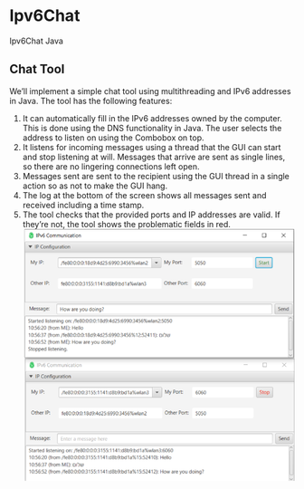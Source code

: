 # Ipv6Chat
Ipv6Chat Java


## Chat T**ool**
We’ll implement a simple chat tool using multithreading and IPv6 addresses in Java. The tool has the
following features:
1. It can automatically fill in the IPv6 addresses owned by the computer. This is done using the DNS
   functionality in Java. The user selects the address to listen on using the Combobox on top.
2. It listens for incoming messages using a thread that the GUI can start and stop listening at will.
   Messages that arrive are sent as single lines, so there are no lingering connections left open.
3. Messages sent are sent to the recipient using the GUI thread in a single action so as not to make the
   GUI hang.
4. The log at the bottom of the screen shows all messages sent and received including a time stamp.
5. The tool checks that the provided ports and IP addresses are valid. If they’re not, the tool shows the
   problematic fields in red.
![img.png](img.png)
